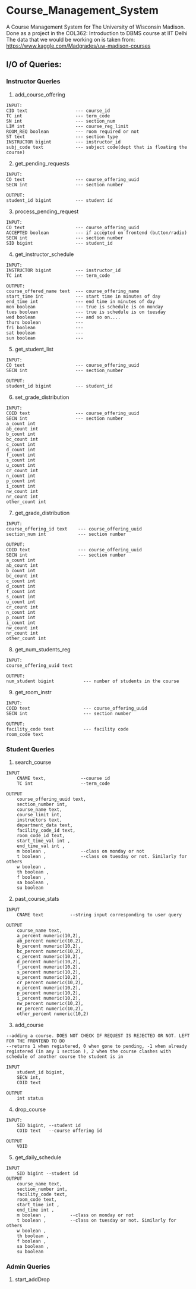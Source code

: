 # Course_Management_System
A Course Management System for The University of Wisconsin Madison. Done as a project in the COL362: Introduction to DBMS course at IIT Delhi
The data that we would be working on is taken from: https://www.kaggle.com/Madgrades/uw-madison-courses

## I/O of Queries:
### Instructor Queries
1. add_course_offering
```
INPUT:
CID text                  --- course_id
TC int                    --- term_code
SN int                    --- section_num
LIM int                   --- course_reg_limit
ROOM_REQ boolean          --- room required or not
ST text                   --- section type
INSTRUCTOR bigint         --- instructor_id
subj_code text            --- subject code(dept that is floating the course)
```
2. get_pending_requests
```
INPUT:
CO text                   --- course_offering_uuid
SECN int                  --- section number

OUTPUT:
student_id bigint         --- student id
```
3. process_pending_request
```
INPUT:
CO text                   --- course_offering_uuid
ACCEPTED boolean          --- if accepted on frontend (button/radio)
SECN int                  --- section number
SID bigint                --- student_id
```
4. get_instructor_schedule
```
INPUT:
INSTRUCTOR bigint         --- instructor_id
TC int                    --- term_code

OUTPUT:
course_offered_name text  --- course_offering_name
start_time int            --- start time in minutes of day
end_time int              --- end time in minutes of day
mon boolean               --- true is schedule is on monday
tues boolean              --- true is schedule is on tuesday
wed boolean               --- and so on....
thurs boolean             ---
fri boolean               ---
sat boolean               ---
sun boolean               ---   
```
5. get_student_list
```
INPUT:
CO text                   --- course_offering_uuid
SECN int                  --- section_number

OUTPUT:
student_id bigint         --- student_id
```
6. set_grade_distribution
```
INPUT:
COID text                 --- course_offering_uuid
SECN int                  --- section number
a_count int               
ab_count int
b_count int
bc_count int
c_count int
d_count int
f_count int
s_count int
u_count int
cr_count int
n_count int
p_count int
i_count int
nw_count int
nr_count int
other_count int
```
7. get_grade_distribution
```
INPUT:
course_offering_id text    --- course_offering_uuid
section_num int            --- section number

OUTPUT:
COID text                  --- course_offering_uuid
SECN int                   --- section number
a_count int               
ab_count int
b_count int
bc_count int
c_count int
d_count int
f_count int
s_count int
u_count int
cr_count int
n_count int
p_count int
i_count int
nw_count int
nr_count int
other_count int
```
8. get_num_students_reg
```
INPUT:
course_offering_uuid text

OUTPUT:
num_student bigint           --- number of students in the course
```
9. get_room_instr
```
INPUT:
COID text                    --- course_offering_uuid
SECN int                     --- section number

OUTPUT:
facility_code text           --- facility code
room_code text
```
### Student Queries

1. search_course
```
INPUT
	CNAME text, 			--course id
	TC int 					--term_code

OUTPUT
	course_offering_uuid text,
	section_number int,
	course_name text,
	course_limit int,
	instructors text,
	department_data text,
	facility_code_id text,
	room_code_id text,
	start_time_val int ,
	end_time_val int ,
	m boolean , 			--class on monday or not
	t boolean , 			--class on tuesday or not. Similarly for others
	w boolean ,
	th boolean ,
	f boolean ,
	sa boolean ,
	su boolean  
```
2. past_course_stats
```
INPUT
	CNAME text 			--string input corresponding to user query

OUTPUT
	course_name text,
	a_percent numeric(10,2),
	ab_percent numeric(10,2),
	b_percent numeric(10,2),
	bc_percent numeric(10,2),
	c_percent numeric(10,2),
	d_percent numeric(10,2),
	f_percent numeric(10,2),
	s_percent numeric(10,2),
	u_percent numeric(10,2),
	cr_percent numeric(10,2),
	n_percent numeric(10,2),
	p_percent numeric(10,2),
	i_percent numeric(10,2),
	nw_percent numeric(10,2),
	nr_percent numeric(10,2),
	other_percent numeric(10,2)
```

3. add_course
```
--adding a course. DOES NOT CHECK IF REQUEST IS REJECTED OR NOT. LEFT FOR THE FRONTEND TO DO
--returns 1 when registered, 0 when gone to pending, -1 when already registered (in any 1 section ), 2 when the course clashes with schedule of another course the student is in

INPUT
	student_id bigint,
	SECN int,
	COID text

OUTPUT
	int status 
```

4. drop_course
```
INPUT: 
	SID bigint, --student id
	COID text	--course offering id

OUTPUT
	VOID
```

5. get_daily_schedule
```
INPUT
	SID bigint --student id
OUTPUT
	course_name text,
	section_number int,
	facility_code text,
	room_code text,
	start_time int ,
	end_time int ,
	m boolean , 		--class on monday or not
	t boolean ,			--class on tuesday or not. Similarly for others
	w boolean ,
	th boolean ,
	f boolean ,
	sa boolean ,
	su boolean
```
### Admin Queries

1. start_addDrop
```

```


